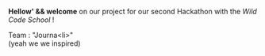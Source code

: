 **Hellow' && welcome** on our project for our second Hackathon with the _Wild Code School_ !

Team : "Journa\<li>" <br>
(yeah we we inspired)